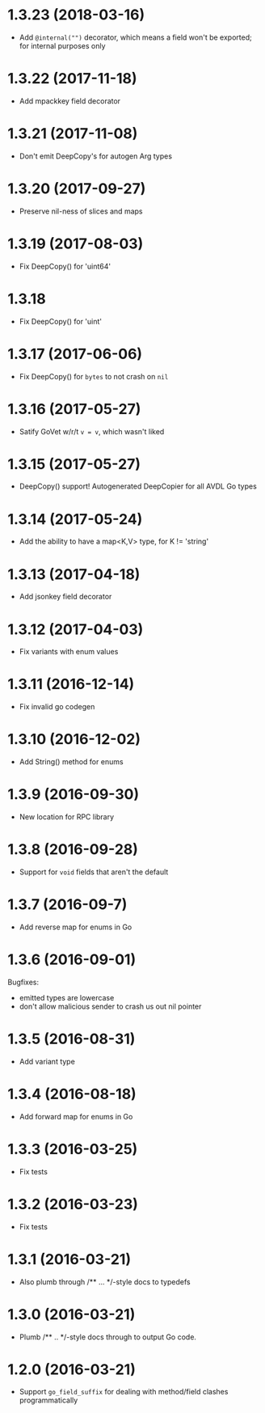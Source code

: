 # 1.3.23 (2018-03-16)
- Add `@internal("")` decorator, which means a field won't be exported; for internal purposes only

# 1.3.22 (2017-11-18)
- Add mpackkey field decorator

# 1.3.21 (2017-11-08)
- Don't emit DeepCopy's for autogen Arg types

# 1.3.20 (2017-09-27)
- Preserve nil-ness of slices and maps

# 1.3.19 (2017-08-03)
- Fix DeepCopy() for 'uint64'

# 1.3.18
- Fix DeepCopy() for 'uint'

# 1.3.17 (2017-06-06)

- Fix DeepCopy() for `bytes` to not crash on `nil`

# 1.3.16 (2017-05-27)

- Satify GoVet w/r/t `v = v`, which wasn't liked

# 1.3.15 (2017-05-27)

- DeepCopy() support! Autogenerated DeepCopier for all AVDL Go types

# 1.3.14 (2017-05-24)

- Add the ability to have a map<K,V> type, for K != 'string'

# 1.3.13 (2017-04-18)

- Add jsonkey field decorator

# 1.3.12 (2017-04-03)

- Fix variants with enum values

# 1.3.11 (2016-12-14)

- Fix invalid go codegen

# 1.3.10 (2016-12-02)

- Add String() method for enums

# 1.3.9 (2016-09-30)

- New location for RPC library

# 1.3.8 (2016-09-28)

- Support for `void` fields that aren't the default

# 1.3.7 (2016-09-7)

- Add reverse map for enums in Go

# 1.3.6 (2016-09-01)

Bugfixes:
 - emitted types are lowercase
 - don't allow malicious sender to crash us out nil pointer

# 1.3.5 (2016-08-31)

- Add variant type

# 1.3.4 (2016-08-18)

- Add forward map for enums in Go

# 1.3.3 (2016-03-25)

- Fix tests

# 1.3.2 (2016-03-23)

- Fix tests

# 1.3.1 (2016-03-21)

- Also plumb through /** ... */-style docs to typedefs

# 1.3.0 (2016-03-21)

- Plumb /** .. */-style docs through to output Go code.

# 1.2.0 (2016-03-21)

- Support `go_field_suffix` for dealing with method/field clashes programmatically
